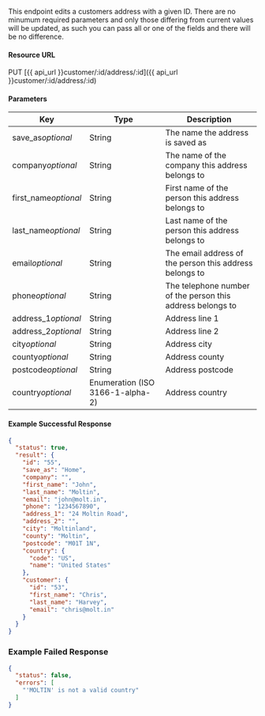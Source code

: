 This endpoint edits a customers address with a given ID. There are no minumum required parameters and only those differing from current values will be updated, as such you can pass all or one of the fields and there will be no difference.


#### Resource URL
PUT [{{ api_url }}customer/:id/address/:id]({{ api_url }}customer/:id/address/:id)


#### Parameters
Key | Type | Description
--- | ---- | -----------
save_as*optional* | String | The name the address is saved as
company*optional* | String | The name of the company this address belongs to
first_name*optional* | String | First name of the person this address belongs to
last_name*optional* | String | Last name of the person this address belongs to
email*optional* | String | The email address of the person this address belongs to
phone*optional* | String | The telephone number of the person this address belongs to
address_1*optional* | String | Address line 1
address_2*optional* | String | Address line 2
city*optional* | String | Address city
county*optional* | String | Address county
postcode*optional* | String | Address postcode
country*optional* | Enumeration (ISO 3166-1-alpha-2) | Address country

<!--code-->
#### Example Successful Response
``` json
{
  "status": true,
  "result": {
    "id": "55",
    "save_as": "Home",
    "company": "",
    "first_name": "John",
    "last_name": "Moltin",
    "email": "john@molt.in",
    "phone": "1234567890",
    "address_1": "24 Moltin Road",
    "address_2": "",
    "city": "Moltinland",
    "county": "Moltin",
    "postcode": "M01T 1N",
    "country": {
      "code": "US",
      "name": "United States"
    },
    "customer": {
      "id": "53",
      "first_name": "Chris",
      "last_name": "Harvey",
      "email": "chris@molt.in"
    }
  }
}
```


### Example Failed Response
``` json
{
  "status": false,
  "errors": [
    "'MOLTIN' is not a valid country"
  ]
}
```
<!--/code-->